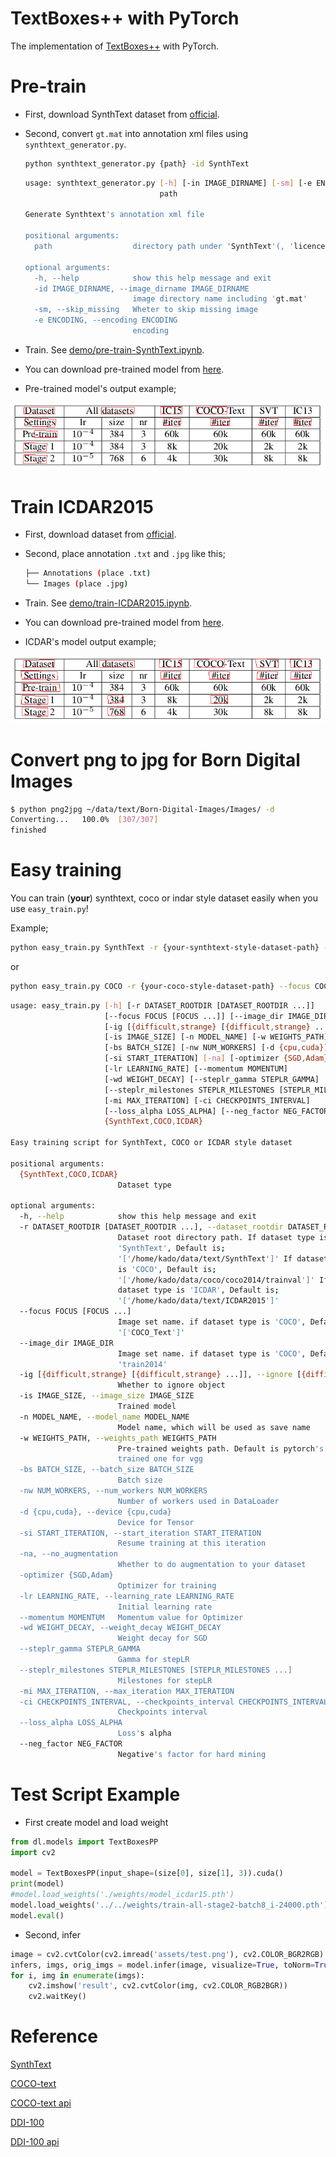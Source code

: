 # TextBoxes++ with PyTorch

The implementation of [TextBoxes++](https://arxiv.org/abs/1801.02765) with PyTorch.

# Pre-train

- First, download SynthText dataset from [official](https://www.robots.ox.ac.uk/~vgg/data/scenetext/).

- Second, convert `gt.mat` into annotation xml files using `synthtext_generator.py`.

  ```bash
  python synthtext_generator.py {path} -id SynthText
  ```

  ```bash
  usage: synthtext_generator.py [-h] [-in IMAGE_DIRNAME] [-sm] [-e ENCODING]
                                path
  
  Generate Synthtext's annotation xml file
  
  positional arguments:
    path                  directory path under 'SynthText'(, 'licence.txt')
  
  optional arguments:
    -h, --help            show this help message and exit
    -id IMAGE_DIRNAME, --image_dirname IMAGE_DIRNAME
                          image directory name including 'gt.mat'
    -sm, --skip_missing   Wheter to skip missing image
    -e ENCODING, --encoding ENCODING
                          encoding
  ```

- Train. See [demo/pre-train-SynthText.ipynb](../../demo/pre-train-SynthText.ipynb).

- You can download pre-trained model from [here](https://drive.google.com/file/d/1unqLYGhbORYHHWy7UtZkHA-C-MrN19mf/view?usp=sharing).

- Pre-trained model's output example;

![pre-trained img](assets/pre-train-result.png?raw=true "pre-trained img")

# Train ICDAR2015

- First, download dataset from [official](https://rrc.cvc.uab.es/?ch=4&com=downloads).

- Second, place annotation `.txt` and `.jpg` like this;

  ```bash
  ├── Annotations (place .txt)
  └── Images (place .jpg)
  ```

- Train. See [demo/train-ICDAR2015.ipynb](../../demo/train-ICDAR2015.ipynb).

- You can download pre-trained model from [here](https://drive.google.com/file/d/1vb7xnqClTy612qay7On1K37ZyAoulxd1/view?usp=sharing).

- ICDAR's model output example;

![icdar-trained img](assets/train-icdar-result.png?raw=true "icdar-trained img")

# Convert png to jpg for Born Digital Images

```bash
$ python png2jpg ~/data/text/Born-Digital-Images/Images/ -d
Converting...	100.0%	[307/307]
finished
```

# Easy training

You can train (**your**) synthtext, coco or indar style dataset easily when you use `easy_train.py`!

Example;

```bash
python easy_train.py SynthText -r {your-synthtext-style-dataset-path} -lr 0.001
```

or

```bash
python easy_train.py COCO -r {your-coco-style-dataset-path} --focus COCO_Text --image_dir train2014 -lr 0.0005
```

```bash
usage: easy_train.py [-h] [-r DATASET_ROOTDIR [DATASET_ROOTDIR ...]]
                     [--focus FOCUS [FOCUS ...]] [--image_dir IMAGE_DIR]
                     [-ig [{difficult,strange} [{difficult,strange} ...]]]
                     [-is IMAGE_SIZE] [-n MODEL_NAME] [-w WEIGHTS_PATH]
                     [-bs BATCH_SIZE] [-nw NUM_WORKERS] [-d {cpu,cuda}]
                     [-si START_ITERATION] [-na] [-optimizer {SGD,Adam}]
                     [-lr LEARNING_RATE] [--momentum MOMENTUM]
                     [-wd WEIGHT_DECAY] [--steplr_gamma STEPLR_GAMMA]
                     [--steplr_milestones STEPLR_MILESTONES [STEPLR_MILESTONES ...]]
                     [-mi MAX_ITERATION] [-ci CHECKPOINTS_INTERVAL]
                     [--loss_alpha LOSS_ALPHA] [--neg_factor NEG_FACTOR]
                     {SynthText,COCO,ICDAR}

Easy training script for SynthText, COCO or ICDAR style dataset

positional arguments:
  {SynthText,COCO,ICDAR}
                        Dataset type

optional arguments:
  -h, --help            show this help message and exit
  -r DATASET_ROOTDIR [DATASET_ROOTDIR ...], --dataset_rootdir DATASET_ROOTDIR [DATASET_ROOTDIR ...]
                        Dataset root directory path. If dataset type is
                        'SynthText', Default is;
                        '['/home/kado/data/text/SynthText']' If dataset type
                        is 'COCO', Default is;
                        '['/home/kado/data/coco/coco2014/trainval']' If
                        dataset type is 'ICDAR', Default is;
                        '['/home/kado/data/text/ICDAR2015']'
  --focus FOCUS [FOCUS ...]
                        Image set name. if dataset type is 'COCO', Default is;
                        '['COCO_Text']'
  --image_dir IMAGE_DIR
                        Image set name. if dataset type is 'COCO', Default is;
                        'train2014'
  -ig [{difficult,strange} [{difficult,strange} ...]], --ignore [{difficult,strange} [{difficult,strange} ...]]
                        Whether to ignore object
  -is IMAGE_SIZE, --image_size IMAGE_SIZE
                        Trained model
  -n MODEL_NAME, --model_name MODEL_NAME
                        Model name, which will be used as save name
  -w WEIGHTS_PATH, --weights_path WEIGHTS_PATH
                        Pre-trained weights path. Default is pytorch's pre-
                        trained one for vgg
  -bs BATCH_SIZE, --batch_size BATCH_SIZE
                        Batch size
  -nw NUM_WORKERS, --num_workers NUM_WORKERS
                        Number of workers used in DataLoader
  -d {cpu,cuda}, --device {cpu,cuda}
                        Device for Tensor
  -si START_ITERATION, --start_iteration START_ITERATION
                        Resume training at this iteration
  -na, --no_augmentation
                        Whether to do augmentation to your dataset
  -optimizer {SGD,Adam}
                        Optimizer for training
  -lr LEARNING_RATE, --learning_rate LEARNING_RATE
                        Initial learning rate
  --momentum MOMENTUM   Momentum value for Optimizer
  -wd WEIGHT_DECAY, --weight_decay WEIGHT_DECAY
                        Weight decay for SGD
  --steplr_gamma STEPLR_GAMMA
                        Gamma for stepLR
  --steplr_milestones STEPLR_MILESTONES [STEPLR_MILESTONES ...]
                        Milestones for stepLR
  -mi MAX_ITERATION, --max_iteration MAX_ITERATION
  -ci CHECKPOINTS_INTERVAL, --checkpoints_interval CHECKPOINTS_INTERVAL
                        Checkpoints interval
  --loss_alpha LOSS_ALPHA
                        Loss's alpha
  --neg_factor NEG_FACTOR
                        Negative's factor for hard mining
```

# Test Script Example

- First create model and load weight

```python
from dl.models import TextBoxesPP
import cv2

model = TextBoxesPP(input_shape=(size[0], size[1], 3)).cuda()
print(model)
#model.load_weights('./weights/model_icdar15.pth')
model.load_weights('../../weights/train-all-stage2-batch8_i-24000.pth')
model.eval()
```

- Second, infer 

```python
image = cv2.cvtColor(cv2.imread('assets/test.png'), cv2.COLOR_BGR2RGB)
infers, imgs, orig_imgs = model.infer(image, visualize=True, toNorm=True)
for i, img in enumerate(imgs):
    cv2.imshow('result', cv2.cvtColor(img, cv2.COLOR_RGB2BGR))
    cv2.waitKey()
```



# Reference

[SynthText](https://www.robots.ox.ac.uk/~vgg/data/scenetext/)

[COCO-text](https://vision.cornell.edu/se3/coco-text-2/#terms-of-use)

[COCO-text api](https://github.com/bgshih/coco-text)

[DDI-100](https://arxiv.org/pdf/1912.11658.pdf)

[DDI-100 api](https://github.com/machine-intelligence-laboratory/DDI-100)

